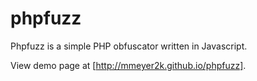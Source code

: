 phpfuzz
=======
Phpfuzz is a simple PHP obfuscator written in Javascript. 

View demo page at [http://mmeyer2k.github.io/phpfuzz].

